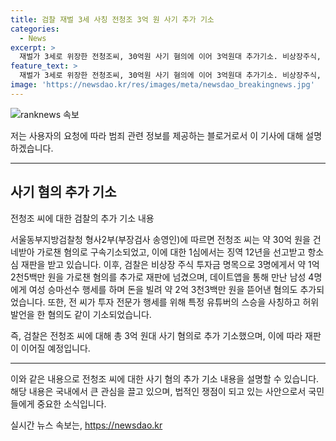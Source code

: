 ```yaml
---
title: 검찰 재벌 3세 사칭 전청조 3억 원 사기 추가 기소
categories:
  - News
excerpt: >
  재벌가 3세로 위장한 전청조씨, 30억원 사기 혐의에 이어 3억원대 추가기소. 비상장주식, 데이트앱을 이용해 1억 2천5백만 원, 2억 3천3백만 원 사기 등 총 4명 기소. 또한 유튜브 스승 사칭 등 허위 발언 혐의도 포함. 1심에서 징역 12년 선고받은 상태. 
feature_text: >
  재벌가 3세로 위장한 전청조씨, 30억원 사기 혐의에 이어 3억원대 추가기소. 비상장주식, 데이트앱을 이용해 1억 2천5백만 원, 2억 3천3백만 원 사기 등 총 4명 기소. 또한 유튜브 스승 사칭 등 허위 발언 혐의도 포함. 1심에서 징역 12년 선고받은 상태. 
image: 'https://newsdao.kr/res/images/meta/newsdao_breakingnews.jpg'
---
```


<p><img src="https://newsdao.kr/res/images/meta/newsdao_breakingnews.jpg" alt="ranknews 속보" /></p>

<p>저는 사용자의 요청에 따라 범죄 관련 정보를 제공하는 블로거로서 이 기사에 대해 설명하겠습니다.</p>

<hr />

<h2 data-ke-size="size26">사기 혐의 추가 기소</h2>

<p>전청조 씨에 대한 검찰의 추가 기소 내용</p>

<p>서울동부지방검찰청 형사2부(부장검사 송영인)에 따르면 전청조 씨는 약 30억 원을 건네받아 가로챈 혐의로 구속기소되었고, 이에 대한 1심에서는 징역 12년을 선고받고 항소심 재판을 받고 있습니다. 이후, 검찰은 비상장 주식 투자금 명목으로 3명에게서 약 1억 2천5백만 원을 가로챈 혐의를 추가로 재판에 넘겼으며, 데이트앱을 통해 만난 남성 4명에게 여성 승마선수 행세를 하며 돈을 빌려 약 2억 3천3백만 원을 뜯어낸 혐의도 추가되었습니다. 또한, 전 씨가 투자 전문가 행세를 위해 특정 유튜버의 스승을 사칭하고 허위 발언을 한 혐의도 같이 기소되었습니다.</p>

<p>즉, 검찰은 전청조 씨에 대해 총 3억 원대 사기 혐의로 추가 기소했으며, 이에 따라 재판이 이어질 예정입니다.</p>

<hr />

<p>이와 같은 내용으로 전청조 씨에 대한 사기 혐의 추가 기소 내용을 설명할 수 있습니다. 해당 내용은 국내에서 큰 관심을 끌고 있으며, 법적인 쟁점이 되고 있는 사안으로서 국민들에게 중요한 소식입니다.</p>
실시간 뉴스 속보는, <a href="https://newsdao.kr" rel="dofollow">https://newsdao.kr</a>


